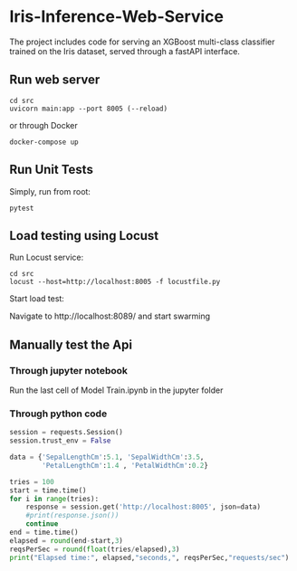 # Iris-Inference-Web-Service
The project includes code for serving an XGBoost multi-class classifier trained on the Iris dataset, served through a fastAPI interface.

## Run web server
```
cd src
uvicorn main:app --port 8005 (--reload)
```
or through Docker
```
docker-compose up
```

## Run Unit Tests
Simply, run from root:
```
pytest
```
## Load testing using Locust

Run Locust service:
```
cd src
locust --host=http://localhost:8005 -f locustfile.py
```
Start load test:

Navigate to http://localhost:8089/ and start swarming

## Manually test the Api 

### Through jupyter notebook

Run the last cell of Model Train.ipynb in the jupyter folder

### Through python code

``` Python
session = requests.Session()
session.trust_env = False

data = {'SepalLengthCm':5.1, 'SepalWidthCm':3.5,
        'PetalLengthCm':1.4 , 'PetalWidthCm':0.2}

tries = 100
start = time.time()
for i in range(tries):
    response = session.get('http://localhost:8005', json=data)
    #print(response.json())
    continue
end = time.time()
elapsed = round(end-start,3)
reqsPerSec = round(float(tries/elapsed),3)
print("Elapsed time:", elapsed,"seconds,", reqsPerSec,"requests/sec") 
```
